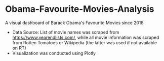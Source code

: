 # Obama-Favourite-Movies-Analysis
A visual dashboard of Barack Obama's Favourite Movies since 2018

- Data Source:  List of movie names was scraped from https://www.yearendlists.com/, while all movie information was scraped from Rotten Tomatoes or Wikipedia (the latter was used if not available on RT)
- Visualization was conducted using Plotly
